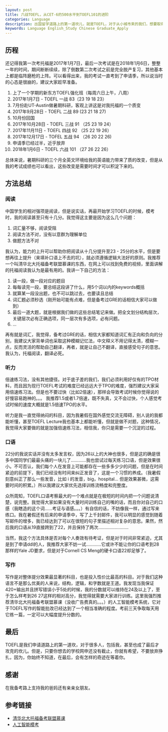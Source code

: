 ```yaml
---
layout: post
title: 六战TOEFL，从CET-6的500水平到TOEFL101的进阶
categories: Language
description: 出国留学道路上的第一道坎儿，就是TOEFL，对于从小城市来的我们，想要取得托福破百的成绩并不轻松，此文仅记录我从托福83到101(27 26 22 26)的进阶路程，供像我一样英语基础不好的人参考。
keywords: Language English_Study Chinese Graduate_Apply
---
```


## 历程
还记得我第一次考托福是2017年1月7日，最后一次考试是在2018年1月6日，整整一年的时间，期间断断续续，除了倒数第二次考试之前是完全脱产复习，其他基本上都是临阵磨枪的上阵。可以看得出来，我的考试一直考到了申请季，所以说当时的心态是很崩的，建议大家趁早准备。

1. 上了一个学期的新东方TOEFL强化班（每周六日上午，八周）
2. 2017年1月7日 - TOEFL 一战 83（23 19 18 23）
3. 7月份赴UT-Austin做暑期科研，客观上讲这是对我托福的一个质变
4. 2017年9月28日 - TOEFL 二战 89 (23 21 18 27)
5. 10月份回国
6. 2017年10月28日 - TOEFL 三战 91 （25 23 19 24）
7. 2017年11月11日 - TOEFL 四战 92 （25 22 19 26）
8. 2017年12月17日 - TOFEL 五战 94 （26 20 22 26)
9. 申请季已经过半，近乎放弃
10. 2018年1月6日 - TOEFL 六战 101 （27 26 22 26）

总体来说，暑期科研的三个月全英文环境给我的英语能力带来了质的改变，但是从我的考试成绩也可以看出，这些改变是需要时间才可以积淀下来的。

## 方法总结

### 阅读

中国学生的相对强项是阅读，但是说实话，再最开始学习TOEFL的时候，模考时，我的阅读甚至只有十几分。我觉得这主要是因为这么几个问题：

1. 词汇量不够，阅读受阻
2. 阅读方法不对，没有以意群为理解单位
3. 做题方法不对

我认为，能力的上升可以帮助你把阅读从十几分提升至23 - 25分的水平，但是要想再往上提升（来填补口语上不去的坑），就必须遵循逻辑大法好的原则。我推荐一个叫清华北大托福备考联盟慕课的东西，在网上可以找到免费的视频，里面讲解的托福阅读我认为是最有用的。我讲一下自己的方法：

1. 读一段，做一段对应的题目
2. 每每读完一段，要总结这段讲了什么，用5个词以内的keywords概括
3. 就算某一段没出题，也不可以跳过去，也要读且总结
4. 词汇题必须秒选（刚开始可能有点难，但是备考过GRE的话相信大家可以做到）
5. 最后一道大题，就是根据我们做的这些总结笔记来做。把全文划分结构层次，关键层次必有正确选项，同一层次有多选项，必有问题。
6. ...

再有就是词汇，我觉得，备考过GRE的话，相信大家都知道词汇有正向和负向的分别，我建议大家背单词也采取这种模糊记忆法，中文释义不用记得太清，模糊一点，反而灵活的帮助自己翻译，再者，就是让自己不翻译，直接感受句子的意思。我认为，托福阅读，翻译必死。

### 听力

倍速练习法，没有其他捷径。对于底子差的我们，我们必须利用好仅有的TPO材料，而且因为现行TOEFL考试的难度已经远远大于TPO的难度，强烈建议大家采用倍速练习法。但是也不要过快（比如2倍速），那样会导致考试时候你觉得说的好慢容易跑神的。。。 我推荐1.5或者1.7倍速，既不失真，又不会过快，个人感觉考试时候的速度大概就是1.5倍速TPO的水平。

听力是我一直觉得纳闷的科目，因为我暑假在国外感觉交流无障碍，别人说的我都能听懂，甚至TOEFL Lecture我也基本上都能听懂，但就是做不对题，这种情况，我觉得大家要做的就是加强倍速练习法，相信我，你只是需要一个沉淀的过程。

### 口语

22分的我说实话并没有太多发言权，因为26以上的大神也很多，但是这的确是很多中国同学们最最头痛的一块儿了…………我也尝试过每天练习口语，但是效果很小。不可否认，我们每个人在发音上可能都存在一些多多少少的问题，但是在时间紧迫的前提下，我们已经没有时间来纠正发音了，这是一个习惯的养成。（我暑假刻意纠正了那么一些发音，比如 i 的发音，big，hospital... 但是效果甚微，这需要时间的积累。）所以我建议大家优先选择训练流畅度和完整度。

众所周知，TOEFL口语考察最大的一个难点就是在极短的时间内把一个问题说清楚，说完整。我觉得大家如果没有大量时间训练自己的嘴的话，而且你对自己的口感（我瞎造的这个词……考证与语感。。。）有自信的话，不妨像我一样，通过写来练口。我在暑假还有后来的申请季中，写了上千封邮件，我可以明显的感觉到随着写邮件的增多，我已经达到了可以在很短的句子里描述相对复杂的意思。果然，然后我的口语从19直接跨到了22，并且保持了两次……………………

当然，我这个方法具体是否对每个人奏效有待考证，但是对于时间非常紧迫，尤其是到了申请ddl的人，我推荐大家不妨一试…………它或许不能让你的口语考到28那样的Yale JD要求，但是对于Cornell CS Meng的硬卡口语22却足够了。

### 写作 

写作是对整体提分效果最显著的科目，也是投入性价比最高的科目。对于我们这种语言不是那么优美的人来说，结构，逻辑，和字数就是王道。我发现当我保证420+输出并且拼写错误小于5处的时候，我的分数就可以维持在24及以上了，至于怎么样考到26 27这样的相对高分，我觉得就需要大家进行训练。这里我强烈推荐清华北大托福备考联盟慕课（没收广告费真的。。。）的人工智能模考系统，它对于TOEFL写作的智能批改已经达到了一个相当准确的程度。考前三天争取每天用它练一篇，一定可以大幅度提升分数的。

## 最后

TOEFL是我们申请道路上的第一道坎，对于很多人，包括我，甚至也成了最后才攻克的坎儿。但是，只要你想去的学校网申还没有截止，你就有希望，不要放弃挣扎，因为，你始终不知道，在最后，会有怎样的奇迹在等着你。

## 感谢

在我备考路上支持我的爸妈还有亲亲女朋友。


## 参考链接

* [清华北大托福备考联盟慕课](https://weibo.com/ttarticle/p/show?id=2309403989557463882816)
* [人工智能模考](https://mp.weixin.qq.com/s?__biz=MzA4MTM4MzUzMw==&mid=2650948376&idx=1&sn=b4ccc78ecda2cff47645a7c3024cc7c1&chksm=84633a1ab314b30ca54428f8cbf5b2a9db8085c7a2adbbc516e9031348d6aea0ebf9983aec28&scene=38#wechat_redirect)
